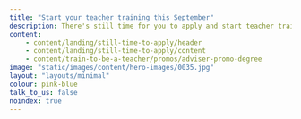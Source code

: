 ```yaml
---
title: "Start your teacher training this September"
description: There's still time for you to apply and start teacher training this September. 
content:
    - content/landing/still-time-to-apply/header
    - content/landing/still-time-to-apply/content
    - content/train-to-be-a-teacher/promos/adviser-promo-degree
image: "static/images/content/hero-images/0035.jpg"
layout: "layouts/minimal"
colour: pink-blue
talk_to_us: false
noindex: true
---
```

